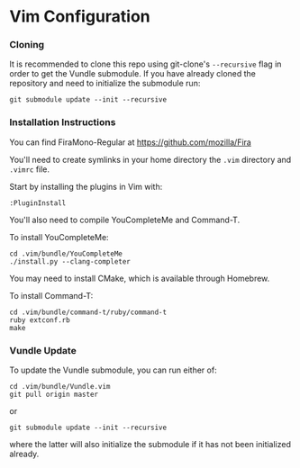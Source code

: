 # Vim Configuration

### Cloning

It is recommended to clone this repo using git-clone's `--recursive` flag in
order to get the Vundle submodule. If you have already cloned the repository
and need to initialize the submodule run:

```
git submodule update --init --recursive
```

### Installation Instructions
You can find FiraMono-Regular at https://github.com/mozilla/Fira

You'll need to create symlinks in your home directory the `.vim` directory
and `.vimrc` file.

Start by installing the plugins in Vim with:

```
:PluginInstall
```

You'll also need to compile YouCompleteMe and Command-T.

To install YouCompleteMe:

```
cd .vim/bundle/YouCompleteMe
./install.py --clang-completer
```

You may need to install CMake, which is available through Homebrew.

To install Command-T:

```
cd .vim/bundle/command-t/ruby/command-t
ruby extconf.rb
make
```

### Vundle Update
To update the Vundle submodule, you can run either of:

```
cd .vim/bundle/Vundle.vim
git pull origin master
```

or

```
git submodule update --init --recursive
```

where the latter will also initialize the submodule if it has not been
initialized already.
